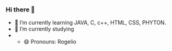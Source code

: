 ### Hi there 👋
- 🌱 I’m currently learning JAVA, C, c++, HTML, CSS, PHYTON.
- 🔭 I’m currently studying
- - 😄 Pronouns: Rogelio

<!--
**rogeliovc/rogeliovc** is a ✨ _special_ ✨ repository because its `README.md` (this file) appears on your GitHub profile.

Here are some ideas to get you started:

- 🔭 I’m currently working on ...
- 🌱 I’m currently learning ...
- 👯 I’m looking to collaborate on ...
- 🤔 I’m looking for help with ...
- 💬 Ask me about ...
- 📫 How to reach me: ...
- 😄 Pronouns: ...
- ⚡ Fun fact: ...
-->
